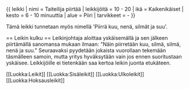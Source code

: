 {{ leikki
 | nimi          = Taiteilija piirtää
 | leikkijöitä   = 10 - 20
 | ikä           = Kaikenikäiset
 | kesto         = 6 - 10 minuuttia
 | alue          = Piiri
 | tarvikkeet    = -
}}

Tämä leikki tunnetaan myös nimellä 'Piirrä kuu, nenä, silmät ja suu'.

== Leikin kulku ==
Leikinjohtaja aloittaa yskäisemällä ja sen jälkeen piirtämällä sanomansa mukaan ilmaan: "Näin piirretään kuu, silmä, silmä, nenä ja suu." Seuraavaksi pyydetään jokaista vuorollaan tekemään täsmälleen samoin, mutta yritys hyväksytään vain jos ennen suoritustaan yskäisee. Leikkijöille ei tietenkään saa kertoa leikin juonta etukäteen.


[[Luokka:Leikit]]
[[Luokka:Sisäleikit]]
[[Luokka:Ulkoleikit]]
[[Luokka:Hoksausleikit]]
